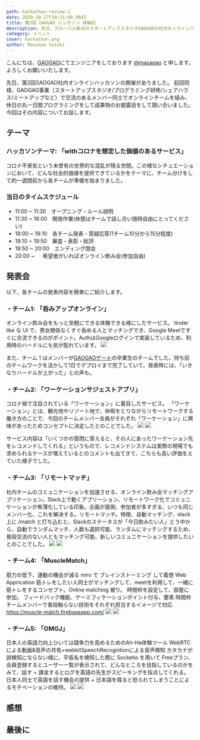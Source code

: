 ```yaml
---
path: hackathon-review-1
date: 2020-10-27T10:31:08.984Z
title: 第2回 GAOGAO ハッカソン 体験記
description: 先日、グローバル拠点のスタートアップスタジオGAOGAOの社内オンラインハッカソン第2回の開催がありました。  今回もGAOGAO事業（スタートアップスタジオ/プログラミング研修/シェアハウス/ミートアップなど）で交流のあるメンバー同士でオンラインチームを組み、休日の丸一日間プログラミングをして成果物のお披露目をして競い合いました。
category: イベント
cover: hackathon.png
author: Masanao Suzuki
---
```

こんにちは、[GAOGAO](https://gaogao.asia/)にてエンジニアをしております [@masagao](https://twitter.com/masagaogaoasia) と申します。よろしくお願いいたします。

先日、第2回GAOGAO社内オンラインハッカソンの開催がありました。
前回同様、GAOGAO事業（スタートアップスタジオ/プログラミング研修/シェアハウス/ミートアップなど）で交流のあるメンバー同士でオンラインチームを組み、休日の丸一日間プログラミングをして成果物のお披露目をして競い合いました。
今回はその内容についてお話します。

## テーマ

### ハッカソンテーマ: 「withコロナを想定した価値のあるサービス」
コロナ不景気という未曾有の世界的な混乱が残る世間。この様なシチュエーションにおいて、どんな社会的価値を提供できているかをテーマに、チーム分けをして約一週間前から各チームが準備を始まりました。

### 当日のタイムスケジュール
- 11:00 ~ 11:30　オープニング・ルール説明
- 11:30 ~ 18:00　開発作業(休憩はチームで話し合い随時自由にとってください)
- 18:00 ~ 19:10　各チーム発表・質疑応答(1チーム10分から15分程度)
- 19:10 ~ 19:50　審査・表彰・総評
- 19:50 ~ 20:00　エンディング閉会
- 20:00 ~     　 希望者がいればオンライン飲み会(参加自由)

## 発表会
以下、各チームの発表内容を簡単にご紹介します。

### ・チーム1: 「呑みアップオンライン」
オンライン飲み会をもっと気軽にできる体験できる様にしたサービス。
tinder like な UI で、男女関係なくすぐ呑める人とマッチングでき、Google Meetですぐに合流できるのがポイント。AuthはGoogleログインで実装しているため、利用時のハードルにも気が配れています。
![](blob:https://tech.gaogao.asia/446dd524-66db-4e96-8ba3-51fc849070e7)

また、チーム 1 はメンバーが[GAOGAOゲート](https://gaogao.asia/ja/gate/)の卒業生のチームでした。持ち前のチームワークを活かして1日でデプロイまで完了していて、発表時には、「いきなりハードルが上がった」との声も。

### ・チーム2: 「ワーケーションサジェストアプリ」
コロナ禍で注目されている「ワーケーション」に着目したサービス。
「ワーケーション」とは、観光地やリゾート地で、休暇をとりながらリモートワークする働き方のことで、今回のチームメンバー全員がそれぞれ「ワーケーション」に興味があったためコンセプトに決定したとのことでした。
![](blob:https://tech.gaogao.asia/b65d0df8-9d29-4e4d-82ac-e59cba4c4c14)
![](blob:https://tech.gaogao.asia/1bb7334d-1947-43a2-a2bf-2e39aeac3f11)

サービス内容は「いくつかの質問に答えると、その人にあったワーケーション先をレコメンドしてくれる」というもので、レコメンドシステムは実際の現場でも求められるケースが増えているとのコメントも出てきて、こちらも高い評価をえていた様子でした。


### ・チーム3: 「リモートマッチ」
社内チームのコミュニケーションを加速させる、オンライン飲み会マッチングアプリケーション。Slack上で動くアプリーション、リモートワーク化でコミュニケーションが希薄化している印象。企画が面倒、参加者が多すぎる、いつも同じメンバー化、これを解決する。リモートマッチ。特徴、自動マッチング、slack上に /match と打ち込むと、Slackのステータスが「今日飲みたい人」とう中から、自動でランダムマッチ、人数も選択可能、ランダムにマッチングするため、普段交流のない人ともマッチング可能、新しいコミュニケーションを提供したいとのことでした。
![](blob:https://tech.gaogao.asia/ad22de75-0e76-472e-b217-be96e31e0b54)
![](blob:https://tech.gaogao.asia/51157145-159e-4363-a9f6-8b6713a159d1)

### ・チーム4: 「MuscleMatch」
筋力の低下、運動の機会が減る
miro で ブレインストーミング して着想
Web Apprication 
筋トレをしたい人同士がマッチングして、meetを利用して、一緒に筋トレをするコンセプト。Online matching 被り。
時間枠を設定して、部屋に参加。
フィードバック機能、ゲーミフィケーションポイント付与、要素
時間枠
チームメンバーで普段触らない技術をそれぞれ担当するイメージで対応
https://muscle-match.firebaseapp.com/
![](blob:https://tech.gaogao.asia/f04e851e-f5ba-4990-ba46-9adb293aab7a)
![](blob:https://tech.gaogao.asia/fb400ab0-6883-4dc2-98a6-d55af1777c24)

### ・チーム5: 「OMGJ」
日本人の英語力向上ひいては競争力を高めるためのAh-Ha体験ツール
WebRTCによる動画&音声の共有+webkitSpeechRecognitionによる音声検知
カタカナが誤検知にならない様に、平仮名を検知した際に Socketio を用いて
Freeプラン、会員登録するとユーザー一覧が表示されて、どんなところを目指しているのかをみて、話す + 課金するとログを英語の先生がスピーキングを採点してくれる。
日本人同士で英語を話す機会の提供 + 日本語を喋ると怒られてしまうことによるモチベーションの維持。
![](blob:https://tech.gaogao.asia/3e45d840-5541-46b0-ae90-59191a211389)
![](blob:https://tech.gaogao.asia/c4b201e5-2fd3-41e9-badf-553d59ca1ff2)

## 感想

## 最後に
